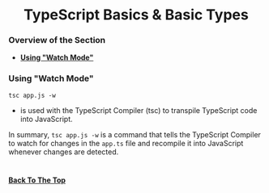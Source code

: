 <h1 align="center">TypeScript Basics & Basic Types</h1>

### Overview of the Section
* **[Using "Watch Mode"](#watch-mode)**

### <a name="watch-mode">Using "Watch Mode"</a>

``tsc app.js -w``

- is used with the TypeScript Compiler (tsc) to transpile TypeScript code into JavaScript. 

In summary, ``tsc app.js -w`` is a command that tells the TypeScript Compiler to watch for changes in the ``app.ts`` file and recompile it into JavaScript whenever changes are detected. 


#
**[Back To The Top](#Overview-of-the-Section)**
